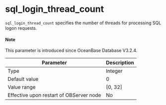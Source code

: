 # sql_login_thread_count


`sql_login_thread_count` specifies the number of threads for processing SQL logon requests.

<main id="notice" type='explain'>
  <h4>Note</h4>
  <p>This parameter is introduced since OceanBase Database V3.2.4. </p>
</main>

| **Parameter** | **Description** |
| --- | --- |
| Type | Integer |
| Default value | 0 |
| Value range | [0, 32] |
| Effective upon restart of OBServer node | No |